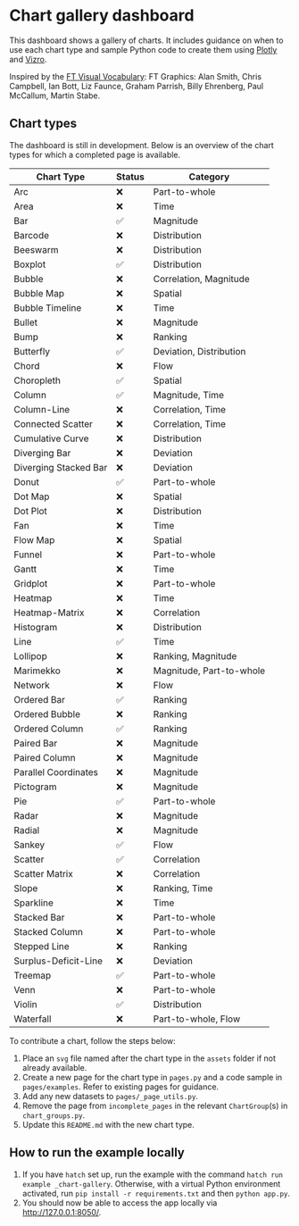 # Chart gallery dashboard

This dashboard shows a gallery of charts. It includes guidance on when to use each chart type and sample Python code
to create them using [Plotly](https://plotly.com/python/) and [Vizro](https://vizro.mckinsey.com/).

Inspired by the [FT Visual Vocabulary](https://github.com/Financial-Times/chart-doctor/blob/main/visual-vocabulary/README.md):
FT Graphics: Alan Smith, Chris Campbell, Ian Bott, Liz Faunce, Graham Parrish, Billy Ehrenberg, Paul McCallum, Martin Stabe.

## Chart types

The dashboard is still in development. Below is an overview of the chart types for which a completed page is available.

| Chart Type            | Status | Category                 |
| --------------------- | ------ | ------------------------ |
| Arc                   | ❌     | Part-to-whole            |
| Area                  | ❌     | Time                     |
| Bar                   | ✅     | Magnitude                |
| Barcode               | ❌     | Distribution             |
| Beeswarm              | ❌     | Distribution             |
| Boxplot               | ✅     | Distribution             |
| Bubble                | ❌     | Correlation, Magnitude   |
| Bubble Map            | ❌     | Spatial                  |
| Bubble Timeline       | ❌     | Time                     |
| Bullet                | ❌     | Magnitude                |
| Bump                  | ❌     | Ranking                  |
| Butterfly             | ✅     | Deviation, Distribution  |
| Chord                 | ❌     | Flow                     |
| Choropleth            | ✅     | Spatial                  |
| Column                | ✅     | Magnitude, Time          |
| Column-Line           | ❌     | Correlation, Time        |
| Connected Scatter     | ❌     | Correlation, Time        |
| Cumulative Curve      | ❌     | Distribution             |
| Diverging Bar         | ❌     | Deviation                |
| Diverging Stacked Bar | ❌     | Deviation                |
| Donut                 | ✅     | Part-to-whole            |
| Dot Map               | ❌     | Spatial                  |
| Dot Plot              | ❌     | Distribution             |
| Fan                   | ❌     | Time                     |
| Flow Map              | ❌     | Spatial                  |
| Funnel                | ❌     | Part-to-whole            |
| Gantt                 | ❌     | Time                     |
| Gridplot              | ❌     | Part-to-whole            |
| Heatmap               | ❌     | Time                     |
| Heatmap-Matrix        | ❌     | Correlation              |
| Histogram             | ❌     | Distribution             |
| Line                  | ✅     | Time                     |
| Lollipop              | ❌     | Ranking, Magnitude       |
| Marimekko             | ❌     | Magnitude, Part-to-whole |
| Network               | ❌     | Flow                     |
| Ordered Bar           | ✅     | Ranking                  |
| Ordered Bubble        | ❌     | Ranking                  |
| Ordered Column        | ✅     | Ranking                  |
| Paired Bar            | ❌     | Magnitude                |
| Paired Column         | ❌     | Magnitude                |
| Parallel Coordinates  | ❌     | Magnitude                |
| Pictogram             | ❌     | Magnitude                |
| Pie                   | ✅     | Part-to-whole            |
| Radar                 | ❌     | Magnitude                |
| Radial                | ❌     | Magnitude                |
| Sankey                | ✅     | Flow                     |
| Scatter               | ✅     | Correlation              |
| Scatter Matrix        | ❌     | Correlation              |
| Slope                 | ❌     | Ranking, Time            |
| Sparkline             | ❌     | Time                     |
| Stacked Bar           | ❌     | Part-to-whole            |
| Stacked Column        | ❌     | Part-to-whole            |
| Stepped Line          | ❌     | Ranking                  |
| Surplus-Deficit-Line  | ❌     | Deviation                |
| Treemap               | ✅     | Part-to-whole            |
| Venn                  | ❌     | Part-to-whole            |
| Violin                | ✅     | Distribution             |
| Waterfall             | ❌     | Part-to-whole, Flow      |

To contribute a chart, follow the steps below:

1. Place an `svg` file named after the chart type in the `assets` folder if not already available.
2. Create a new page for the chart type in `pages.py` and a code sample in `pages/examples`. Refer to existing pages for guidance.
3. Add any new datasets to `pages/_page_utils.py`.
4. Remove the page from `incomplete_pages` in the relevant `ChartGroup`(s) in `chart_groups.py`.
5. Update this `README.md` with the new chart type.

## How to run the example locally

1. If you have `hatch` set up, run the example with the command `hatch run example _chart-gallery`.
   Otherwise, with a virtual Python environment activated, run `pip install -r requirements.txt` and then `python app.py`.
2. You should now be able to access the app locally via http://127.0.0.1:8050/.
